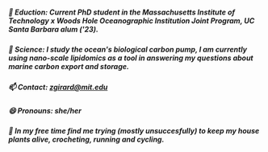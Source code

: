 ##### 🏫 Eduction: Current PhD student in the Massachusetts Institute of Technology x Woods Hole Oceanographic Institution Joint Program, UC Santa Barbara alum ('23).

##### 🔬 Science: I study the ocean's biological carbon pump, I am currently using nano-scale lipidomics as a tool in answering my questions about marine carbon export and storage.

##### 📫 Contact: [zgirard@mit.edu](zgirard@mit.edu)

##### 😄 Pronouns: she/her

##### 🌱 In my free time find me trying (mostly unsuccesfully) to keep my house plants alive, crocheting, running and cycling.
